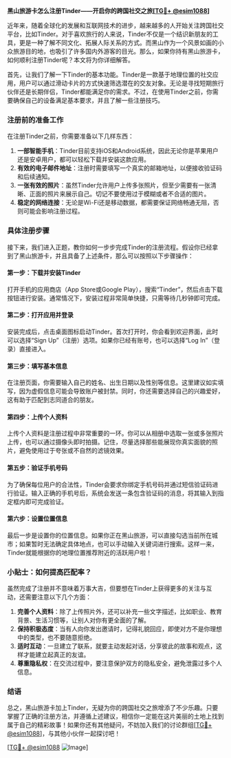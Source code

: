 **黑山旅游卡怎么注册Tinder——开启你的跨国社交之旅[[TG💪+ @esim1088](https://t.me/s/esim1088)]**

近年来，随着全球化的发展和互联网技术的进步，越来越多的人开始关注跨国社交平台，比如Tinder。对于喜欢旅行的人来说，Tinder不仅是一个结识新朋友的工具，更是一种了解不同文化、拓展人际关系的方式。而黑山作为一个风景如画的小众旅游目的地，也吸引了许多国内外游客的目光。那么，如果你持有黑山旅游卡，如何顺利注册Tinder呢？本文将为你详细解答。

首先，让我们了解一下Tinder的基本功能。Tinder是一款基于地理位置的社交应用，用户可以通过滑动卡片的方式快速筛选潜在的交友对象。无论是寻找短期旅行伙伴还是长期伴侣，Tinder都能满足你的需求。不过，在使用Tinder之前，你需要确保自己的设备满足基本要求，并且了解一些注册技巧。

### 注册前的准备工作

在注册Tinder之前，你需要准备以下几样东西：

1. **一部智能手机**：Tinder目前支持iOS和Android系统，因此无论你是苹果用户还是安卓用户，都可以轻松下载并安装这款应用。
2. **有效的电子邮件地址**：注册时需要填写一个真实的邮箱地址，以便接收验证码和后续通知。
3. **一张有效的照片**：虽然Tinder允许用户上传多张照片，但至少需要有一张清晰、正面的照片来展示自己。切记不要使用过于模糊或者不合适的图片。
4. **稳定的网络连接**：无论是Wi-Fi还是移动数据，都需要保证网络畅通无阻，否则可能会影响注册过程。

### 具体注册步骤

接下来，我们进入正题，教你如何一步步完成Tinder的注册流程。假设你已经拿到了黑山旅游卡，并且具备了上述条件，那么可以按照以下步骤操作：

#### 第一步：下载并安装Tinder

打开手机的应用商店（App Store或Google Play），搜索“Tinder”，然后点击下载按钮进行安装。通常情况下，安装过程非常简单快捷，只需等待几秒钟即可完成。

#### 第二步：打开应用并登录

安装完成后，点击桌面图标启动Tinder。首次打开时，你会看到欢迎界面，此时可以选择“Sign Up”（注册）选项。如果你已经有账号，也可以选择“Log In”（登录）直接进入。

#### 第三步：填写基本信息

在注册页面，你需要输入自己的姓名、出生日期以及性别等信息。这里建议如实填写，因为虚假信息可能会导致账户被封禁。同时，你还需要选择自己的兴趣爱好，这有助于匹配到志同道合的朋友。

#### 第四步：上传个人资料

上传个人资料是注册过程中非常重要的一环。你可以从相册中选取一张或多张照片上传，也可以通过摄像头即时拍摄。记住，尽量选择那些能展现你真实面貌的照片，避免使用过于夸张或不自然的滤镜效果。

#### 第五步：验证手机号码

为了确保每位用户的合法性，Tinder会要求你绑定手机号码并通过短信验证码进行验证。输入正确的手机号后，系统会发送一条包含验证码的消息，将其输入到指定框内即可完成验证。

#### 第六步：设置位置信息

最后一步是设置你的位置信息。如果你正在黑山旅游，可以直接勾选当前所在城市；如果暂时无法确定具体地点，也可以手动输入关键词进行搜索。这样一来，Tinder就能根据你的地理位置推荐附近的活跃用户啦！

### 小贴士：如何提高匹配率？

虽然完成了注册并不意味着万事大吉，但要想在Tinder上获得更多的关注与互动，还需要注意以下几个方面：

1. **完善个人资料**：除了上传照片外，还可以补充一些文字描述，比如职业、教育背景、生活习惯等，让别人对你有更全面的了解。
2. **保持积极态度**：当有人向你发出邀请时，记得礼貌回应，即使对方不是你理想中的类型，也不要随意拒绝。
3. **适时互动**：一旦建立了联系，就要主动发起对话，分享彼此的故事和观点，这样才能建立起真正的友谊。
4. **尊重隐私权**：在交流过程中，要注意保护双方的隐私安全，避免泄露过多个人信息。

### 结语

总之，黑山旅游卡加上Tinder，无疑为你的跨国社交之旅增添了不少乐趣。只要掌握了正确的注册方法，并遵循上述建议，相信你一定能在这片美丽的土地上找到属于自己的精彩故事！如果你还有其他疑问，不妨加入我们的讨论群组[[TG💪+ @esim1088](https://t.me/s/esim1088)]，与其他小伙伴一起探讨吧！

[[TG💪+ @esim1088](https://t.me/s/esim1088) ![Image](https://i.postimg.cc/4NQfJmqS/Snipaste-2025-05-13-00-14-12.png)]